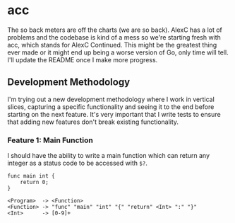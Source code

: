 # acc

The so back meters are off the charts (we are so back). AlexC has a lot of problems and the codebase is kind of a mess so we're starting fresh with acc, which stands for AlexC Continued. This might be the greatest thing ever made or it might end up being a worse version of Go, only time will tell. I'll update the README once I make more progress.

## Development Methodology

I'm trying out a new development methodology where I work in vertical slices, capturing a specific functionality and seeing it to the end before starting on the next feature. It's very important that I write tests to ensure that adding new features don't break existing functionality. 

### Feature 1: Main Function

I should have the ability to write a main function which can return any integer as a status code to be accessed with `$?`.

```
func main int {
    return 0;
}
```

```
<Program>  -> <Function>
<Function> -> "func" "main" "int" "{" "return" <Int> ":" "}"
<Int>      -> [0-9]+
```